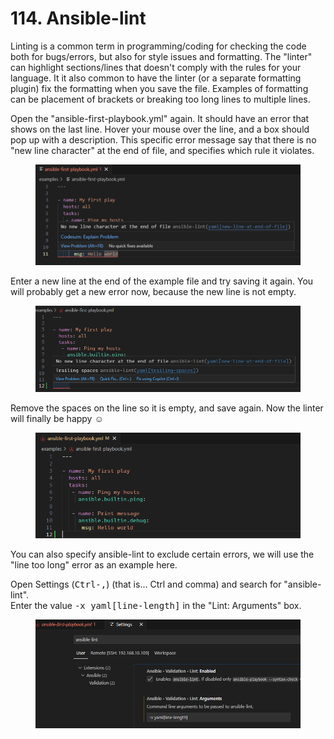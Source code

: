 # 114. Ansible-lint

Linting is a common term in programming/coding for checking the code both for bugs/errors, but also for style issues and formatting. The "linter" can highlight sections/lines that doesn't comply with the rules for your language. It it also common to have the linter (or a separate formatting plugin) fix the formatting when you save the file. Examples of formatting can be placement of brackets or breaking too long lines to multiple lines.

Open the "ansible-first-playbook.yml" again. It should have an error that shows on the last line. Hover your mouse over the line, and a box should pop up with a description. This specific error message say that there is no "new line character" at the end of file, and specifies which rule it violates.

<figure><img src="../../.gitbook/assets/image (12) (1) (1) (1).png" alt=""><figcaption></figcaption></figure>

Enter a new line at the end of the example file and try saving it again. You will probably get a new error now, because the new line is not empty.

<figure><img src="../../.gitbook/assets/image (13) (1) (1) (1).png" alt=""><figcaption></figcaption></figure>

Remove the spaces on the line so it is empty, and save again. Now the linter will finally be happy :relaxed:

<figure><img src="../../.gitbook/assets/image (14) (1) (1) (1).png" alt=""><figcaption></figcaption></figure>



You can also specify ansible-lint to exclude certain errors, we will use the "line too long" error as an example here.

Open Settings (<kbd>Ctrl-,</kbd>) (that is... Ctrl and comma) and search for "ansible-lint".\
Enter the value <kbd>-x yaml\[line-length]</kbd>  in the "Lint: Arguments" box.

<figure><img src="../../.gitbook/assets/image (15) (1) (1) (1).png" alt=""><figcaption></figcaption></figure>

